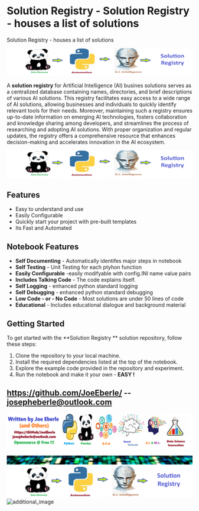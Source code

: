 
# Solution Registry  - Solution Registry - houses a list of solutions
Solution Registry - houses a list of solutions

![Image image_filename](code.png)

A **solution registry** for Artificial Intelligence (AI) busines solutions serves as a centralized database containing names, directories, and brief descriptions of various AI solutions. This registry facilitates easy access to a wide range of AI solutions, allowing businesses and individuals to quickly identify relevant tools for their needs. Moreover, maintaining such a registry ensures up-to-date information on emerging AI technologies, fosters collaboration and knowledge sharing among developers, and streamlines the process of researching and adopting AI solutions. With proper organization and regular updates, the registry offers a comprehensive resource that enhances decision-making and accelerates innovation in the AI ecosystem.

![Image image_filename](sample.png)

## Features
- Easy to understand and use  
- Easily Configurable 
- Quickly start your project with pre-built templates
- Its Fast and Automated

## Notebook Features
- **Self Documenting** - Automatically identifes major steps in notebook 
- **Self Testing** - Unit Testing for each ptyhon function
- **Easily Configurable** -easily modifyable with config.INI name value pairs
- **Includes Talking Code** - The code explains itself.
- **Self Logging** - enhanced python standard logging   
- **Self Debugging** - enhanced python standard debugging
- **Low Code - or - No Code** - Most solutions are under 50 lines of code
- **Educational** - Includes educational dialogue and background material
    
## Getting Started
To get started with the **Solution Registry ** solution repository, follow these steps:
1. Clone the repository to your local machine.
2. Install the required dependencies listed at the top of the notebook.
3. Explore the example code provided in the repository and experiment.
4. Run the notebook and make it your own - **EASY !**
    
## https://github.com/JoeEberle/ -- josepheberle@outlook.com 
    
![Developer](developer.png)

![Brand](brand.png)
    ![additional_image](solution_registry.png)  <br>![additional_image](solution_template.png)  <br>